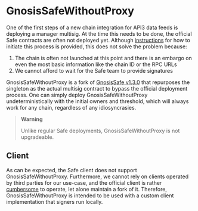 # GnosisSafeWithoutProxy

One of the first steps of a new chain integration for API3 data feeds is deploying a manager multisig.
At the time this needs to be done, the official Safe contracts are often not deployed yet.
Although [instructions](https://github.com/safe-global/safe-singleton-factory/tree/9b54922c6ee118ac609da0c746afa2e77837a3eb?tab=readme-ov-file#how-to-get-the-singleton-deployed-to-your-network) for how to initiate this process is provided, this does not solve the problem because:

1. The chain is often not launched at this point and there is an embargo on even the most basic information like the chain ID or the RPC URLs
2. We cannot afford to wait for the Safe team to provide signatures

GnosisSafeWithoutProxy is a fork of [GnosisSafe v1.3.0](https://github.com/safe-global/safe-smart-account/blob/v1.3.0/contracts/GnosisSafe.sol) that repurposes the singleton as the actual multisig contract to bypass the official deployment process.
One can simply deploy GnosisSafeWithoutProxy undeterministically with the initial owners and threshold, which will always work for any chain, regardless of any idiosyncrasies.

> **Warning**
>
> Unlike regular Safe deployments, GnosisSafeWithoutProxy is not upgradeable.

## Client

As can be expected, the Safe client does not support GnosisSafeWithoutProxy.
Furthermore, we cannot rely on clients operated by third parties for our use-case, and the official client is rather [cumbersome](https://github.com/safe-global/safe-infrastructure/tree/79067261378769a89f4490cabfbfa9d5d0fb5be5?tab=readme-ov-file#safe-infrastructure) to operate, let alone maintain a fork of it.
Therefore, GnosisSafeWithoutProxy is intended to be used with a custom client implementation that signers run locally.
